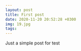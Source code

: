 ```yaml
---
layout: post
title: First post
date: 2020-11-20 20:52:28 +0300
img: 19.jpg
tags: 
---
```

Just a simple post for test
